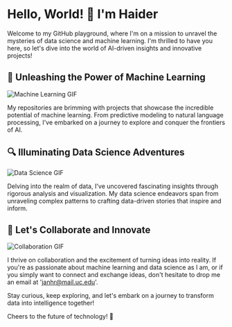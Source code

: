 # Hello, World! 👋 I'm Haider

Welcome to my GitHub playground, where I'm on a mission to unravel the mysteries of data science and machine learning. I'm thrilled to have you here, so let's dive into the world of AI-driven insights and innovative projects!

## 🌟 Unleashing the Power of Machine Learning

![Machine Learning GIF](https://media.giphy.com/media/XH9wwXfUXu91S/source.gif)

My repositories are brimming with projects that showcase the incredible potential of machine learning. From predictive modeling to natural language processing, I've embarked on a journey to explore and conquer the frontiers of AI.

## 🔍 Illuminating Data Science Adventures

![Data Science GIF](https://media.giphy.com/media/3oEjI8vagmW5p5r6x2/source.gif)

Delving into the realm of data, I've uncovered fascinating insights through rigorous analysis and visualization. My data science endeavors span from unraveling complex patterns to crafting data-driven stories that inspire and inform.

## 🚀 Let's Collaborate and Innovate

![Collaboration GIF](https://media.giphy.com/media/xUOwGj5f7wUmJXxw8Y/source.gif)

I thrive on collaboration and the excitement of turning ideas into reality. If you're as passionate about machine learning and data science as I am, or if you simply want to connect and exchange ideas, don't hesitate to drop me an email at 'janhr@mail.uc.edu'.

Stay curious, keep exploring, and let's embark on a journey to transform data into intelligence together!

Cheers to the future of technology! 🎉
